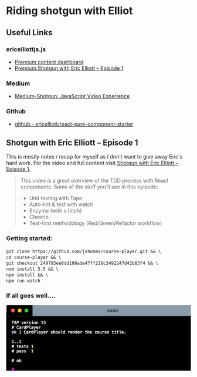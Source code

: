 # Riding shotgun with Elliot


## Useful Links
### ericelliottjs.js
* [Premium content dashboard](https://ericelliottjs.com/premium-content/)
* [Premium:Shotgun with Eric Elliott – Episode 1](https://ericelliottjs.com/premium-content/shotgun-with-eric-elliott-episode-1/)

### Medium
* [Medium-Shotgun: JavaScript Video Experience](https://medium.com/javascript-scene/shotgun-javascript-video-experience-c8b6a7771d49#.ji1oacpto)

### Github
* [github - ericelliott/react-pure-component-starter](https://github.com/ericelliott/react-pure-component-starter)

## Shotgun with Eric Elliott – Episode 1

This is mostly notes / recap for myself as I don't want to give away Eric's hard work. For the video and full content visit [Shotgun with Eric Elliott – Episode 1](https://medium.com/javascript-scene/shotgun-javascript-video-experience-c8b6a7771d49#.ji1oacpto).

>This video is a great overview of the TDD process with React components. Some of the stuff you’ll see in this episode:
>* Unit testing with Tape
>* Auto-lint & test with watch
>* Enzyme (with a hitch)
>* Cheerio
>* Test-first methodology (Red/Green/Refactor workflow)

### Getting started: 
```
git clone https://github.com/jshomes/course-player.git && \
cd course-player && \
git checkout 249793ee8dd108ade47ff218c3492247d42b83f4 && \
nvm install 5.5 && \
npm install && \
npm run watch
```
### If all goes well....

<img src="../images/shotgun_w_Eric_Elliott_eps_1.png" width="">
